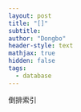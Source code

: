```yaml
---
layout: post
title: "[]"
subtitle: 
author: "Dongbo"
header-style: text
mathjax: true
hidden: false
tags:
  - database
---
```


倒排索引